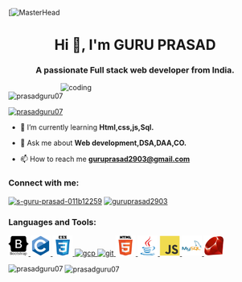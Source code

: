 [![MasterHead](https://www.bing.com/images/search?view=detailV2&ccid=OB%2fRY%2bDm&id=C44C1D9A004828F7CCED5FF213AFB12328BFE7A9&thid=OIP.OB_RY-DmcydsKAR51HyjtQHaDH&mediaurl=https%3a%2f%2fres.cloudinary.com%2fpracticaldev%2fimage%2ffetch%2fs--l6O_ZkIM--%2fc_imagga_scale%2cf_auto%2cfl_progressive%2ch_420%2cq_auto%2cw_1000%2fhttps%3a%2f%2fdev-to-uploads.s3.amazonaws.com%2fuploads%2farticles%2fyceo3xk3of14d3hbdkdp.png&exph=420&expw=1000&q=github+cover+banner&simid=607994123607160618&FORM=IRPRST&ck=FA7684DC03F62059685F3268E37BC954&selectedIndex=20&ajaxhist=0&ajaxserp=0)
<h1 align="center">Hi 👋, I'm GURU PRASAD</h1>
<h3 align="center">A passionate Full stack web developer from India.</h3>
<img align="right" alt="coding" width="400" src="https://res.cloudinary.com/practicaldev/image/fetch/s--l6O_ZkIM--/c_imagga_scale,f_auto,fl_progressive,h_420,q_auto,w_1000/https://dev-to-uploads.s3.amazonaws.com/uploads/articles/yceo3xk3of14d3hbdkdp.png">
<p align="left"> <img src="https://komarev.com/ghpvc/?username=prasadguru07&label=Profile%20views&color=0e75b6&style=flat" alt="prasadguru07" /> </p>

<p align="left"> <a href="https://github.com/ryo-ma/github-profile-trophy"><img src="https://github-profile-trophy.vercel.app/?username=prasadguru07" alt="prasadguru07" /></a> </p>

- 🌱 I’m currently learning **Html,css,js,Sql.**

- 💬 Ask me about **Web development,DSA,DAA,CO.**

- 📫 How to reach me **guruprasad2903@gmail.com**

<h3 align="left">Connect with me:</h3>
<p align="left">
<a href="https://linkedin.com/in/s-guru-prasad-011b12259" target="blank"><img align="center" src="https://raw.githubusercontent.com/rahuldkjain/github-profile-readme-generator/master/src/images/icons/Social/linked-in-alt.svg" alt="s-guru-prasad-011b12259" height="30" width="40" /></a>
<a href="https://instagram.com/guruprasad2903" target="blank"><img align="center" src="https://raw.githubusercontent.com/rahuldkjain/github-profile-readme-generator/master/src/images/icons/Social/instagram.svg" alt="guruprasad2903" height="30" width="40" /></a>
</p>

<h3 align="left">Languages and Tools:</h3>
<p align="left"> <a href="https://getbootstrap.com" target="_blank" rel="noreferrer"> <img src="https://raw.githubusercontent.com/devicons/devicon/master/icons/bootstrap/bootstrap-plain-wordmark.svg" alt="bootstrap" width="40" height="40"/> </a> <a href="https://www.cprogramming.com/" target="_blank" rel="noreferrer"> <img src="https://raw.githubusercontent.com/devicons/devicon/master/icons/c/c-original.svg" alt="c" width="40" height="40"/> </a> <a href="https://www.w3schools.com/css/" target="_blank" rel="noreferrer"> <img src="https://raw.githubusercontent.com/devicons/devicon/master/icons/css3/css3-original-wordmark.svg" alt="css3" width="40" height="40"/> </a> <a href="https://cloud.google.com" target="_blank" rel="noreferrer"> <img src="https://www.vectorlogo.zone/logos/google_cloud/google_cloud-icon.svg" alt="gcp" width="40" height="40"/> </a> <a href="https://git-scm.com/" target="_blank" rel="noreferrer"> <img src="https://www.vectorlogo.zone/logos/git-scm/git-scm-icon.svg" alt="git" width="40" height="40"/> </a> <a href="https://www.w3.org/html/" target="_blank" rel="noreferrer"> <img src="https://raw.githubusercontent.com/devicons/devicon/master/icons/html5/html5-original-wordmark.svg" alt="html5" width="40" height="40"/> </a> <a href="https://www.java.com" target="_blank" rel="noreferrer"> <img src="https://raw.githubusercontent.com/devicons/devicon/master/icons/java/java-original.svg" alt="java" width="40" height="40"/> </a> <a href="https://developer.mozilla.org/en-US/docs/Web/JavaScript" target="_blank" rel="noreferrer"> <img src="https://raw.githubusercontent.com/devicons/devicon/master/icons/javascript/javascript-original.svg" alt="javascript" width="40" height="40"/> </a> <a href="https://www.mysql.com/" target="_blank" rel="noreferrer"> <img src="https://raw.githubusercontent.com/devicons/devicon/master/icons/mysql/mysql-original-wordmark.svg" alt="mysql" width="40" height="40"/> </a> <a href="https://www.ruby-lang.org/en/" target="_blank" rel="noreferrer"> <img src="https://raw.githubusercontent.com/devicons/devicon/master/icons/ruby/ruby-original.svg" alt="ruby" width="40" height="40"/> </a> </p>

<p><img align="left" src="https://github-readme-stats.vercel.app/api/top-langs?username=prasadguru07&show_icons=true&locale=en&layout=compact" alt="prasadguru07" /></p>

<p>&nbsp;<img align="center" src="https://github-readme-stats.vercel.app/api?username=prasadguru07&show_icons=true&locale=en" alt="prasadguru07" /></p>
